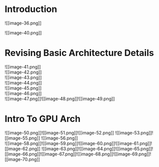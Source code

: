 # Introduction

![[image-36.png]]

![[image-40.png]]

# Revising Basic Architecture Details

![[image-41.png]]  
![[image-42.png]]  
![[image-43.png]]  
![[image-44.png]]  
![[image-45.png]]  
![[image-46.png]]  
![[image-47.png]]![[image-48.png]]![[image-49.png]]

# Intro To GPU Arch

![[image-50.png]]![[image-51.png]]![[image-52.png]] ![[image-53.png]]![[image-55.png]] ![[image-56.png]]  
![[image-58.png]]![[image-59.png]]![[image-60.png]]![[image-61.png]]![[image-62.png]] ![[image-63.png]]![[image-64.png]]![[image-65.png]]![[image-66.png]]![[image-67.png]]![[image-68.png]]![[image-69.png]]![[image-70.png]]